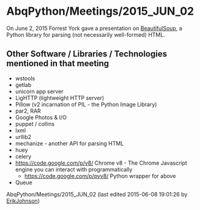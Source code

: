 AbqPython/Meetings/2015\_JUN\_02
================================

On June 2, 2015 Forrest York gave a presentation on [BeautifulSoup](http://www.crummy.com/software/BeautifulSoup/), a Python library for parsing (not necessarily well-formed) HTML. 

Other Software / Libraries / Technologies mentioned in that meeting
-------------------------------------------------------------------

* wstools
* getlab
* unicorn app server
* LigHTTP (lightweight HTTP server)
* Pillow (v2 incarnation of PIL - the Python Image Library)
* par2, RAR
* Google Photos & I/O
* puppet / collins
* lxml
* urllib2
* mechanize - another API for parsing HTML
* huey
* celery
* <https://code.google.com/p/v8/> Chrome v8 - The Chrome Javascript engine you can interact with programmatically 
  + <https://code.google.com/p/pyv8/> Python wrapper for above
* Queue

AbqPython/Meetings/2015\_JUN\_02 (last edited 2015-06-08 19:01:26 by [ErikJohnson](https://github.com/elena/python-wiki-replica/blob/main/users/ErikJohnson "ErikJohnson @ 50-240-13-129-static.hfc.comcastbusiness.net[50.240.13.129]"))
